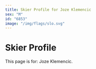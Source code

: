 ```yaml
---
title: Skier Profile for Joze Klemencic
sex: "M"
id: "6853"
image: "/img/flags/slo.svg" 
---
```


# Skier Profile

This page is for: Joze Klemencic.
    
